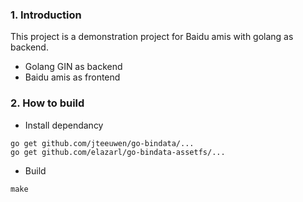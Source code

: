 ### 1. Introduction
This project is a demonstration project for Baidu amis with golang as backend.
- Golang GIN as backend
- Baidu amis as frontend

### 2. How to build
- Install dependancy
```
go get github.com/jteeuwen/go-bindata/...
go get github.com/elazarl/go-bindata-assetfs/...
```

- Build
```
make
```